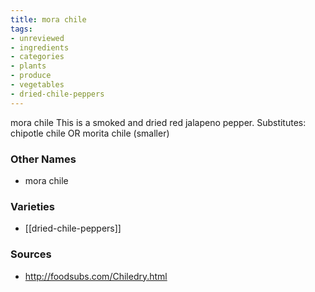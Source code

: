 ```yaml
---
title: mora chile
tags:
- unreviewed
- ingredients
- categories
- plants
- produce
- vegetables
- dried-chile-peppers
---
```

mora chile This is a smoked and dried red jalapeno pepper. Substitutes: chipotle chile OR morita chile (smaller)

### Other Names

* mora chile

### Varieties

* [[dried-chile-peppers]]

### Sources
* http://foodsubs.com/Chiledry.html
